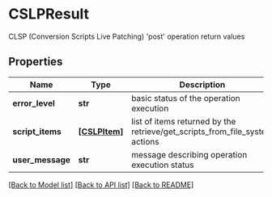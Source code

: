 # CSLPResult

CLSP (Conversion Scripts Live Patching) 'post' operation return values
## Properties
Name | Type | Description | Notes
------------ | ------------- | ------------- | -------------
**error_level** | **str** | basic status of the operation execution | [optional] 
**script_items** | [**[CSLPItem]**](CSLPItem.md) | list of items returned by the retrieve/get_scripts_from_file_system actions | [optional] 
**user_message** | **str** | message describing operation execution status | [optional] 

[[Back to Model list]](../README.md#documentation-for-models) [[Back to API list]](../README.md#documentation-for-api-endpoints) [[Back to README]](../README.md)


